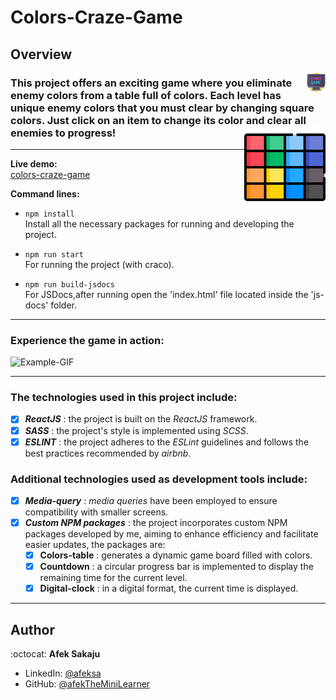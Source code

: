 # Colors-Craze-Game

## Overview

<img src="./readme-resources/game.png" width=30px height=30px align="right">

### This project offers an exciting game where you eliminate enemy colors from a table full of colors. Each level has unique enemy colors that you must clear by changing square colors. Just click on an item to change its color and clear all enemies to progress! <img src="./readme-resources/colors.png" width=130px height=130px align="right"><br />

---

**Live demo:**</br>[colors-craze-game](http://afektheminilearner.github.io/colors-craze-game)

**Command lines:**

- `npm install` <br /> Install all the necessary packages for running and developing the project.
- `npm run start`<br /> For running the project (with craco).

- `npm run build-jsdocs`<br />For JSDocs,after running open the 'index.html' file located inside the 'js-docs' folder.

---

### **Experience the game in action:**

![Example-GIF](./readme-resources/game-gif.gif)

---

### The technologies used in this project include:

- [x] _**ReactJS**_ : the project is built on the _ReactJS_ framework.
- [x] _**SASS**_ : the project's style is implemented using _SCSS_.
- [x] _**ESLINT**_ : the project adheres to the _ESLint_ guidelines and follows the best practices recommended by _airbnb_.

### Additional technologies used as development tools include:

- [x] _**Media-query**_ : _media queries_ have been employed to ensure compatibility with smaller screens.
- [x] _**Custom NPM packages**_ : the project incorporates custom NPM packages developed by me, aiming to enhance efficiency and facilitate easier updates, the packages are:
  - [x] **Colors-table** : generates a dynamic game board filled with colors.
  - [x] **Countdown** : a circular progress bar is implemented to display the remaining time for the current level.
  - [x] **Digital-clock** : in a digital format, the current time is displayed.

---

## Author

:octocat: **Afek Sakaju**

- LinkedIn: [@afeksa](https://www.linkedin.com/in/afeksa/)
- GitHub: [@afekTheMiniLearner](https://github.com/afekTheMiniLearner)
